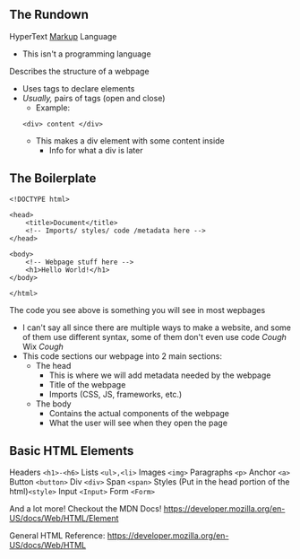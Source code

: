 ## The Rundown
HyperText <u>Markup</u> Language
- This isn't a programming language

Describes the structure of a webpage
- Uses tags to declare elements
- _Usually,_ pairs of tags (open and close)
    - Example: 
	```
	<div> content </div>
	```
	- This makes a div element with some content inside
		- Info for what a div is later

## The Boilerplate
```
<!DOCTYPE html>

<head>
    <title>Document</title>
    <!-- Imports/ styles/ code /metadata here -->
</head>

<body>
    <!-- Webpage stuff here -->
    <h1>Hello World!</h1>
</body>

</html>
```

The code you see above is something you will see in most wepbages
- I can't say all since there are multiple ways to make a website, and some of them use different syntax, some of them don't even use code *Cough* Wix *Cough*
- This code sections our webpage into 2 main sections:
	- The head
		- This is where we will add metadata needed by the webpage
		- Title of the webpage
		- Imports (CSS, JS, frameworks, etc.)
	- The body
		- Contains the actual components of the webpage
		- What the user will see when they open the page

## Basic HTML Elements
Headers ```<h1>-<h6>```
Lists ```<ul>,<li>```
Images ```<img>```
Paragraphs ```<p>```
Anchor ```<a>```
Button ```<button>```
Div ```<div>```
Span ```<span>```
Styles (Put in the head portion of the html)```<style>```
Input ```<Input>```
Form ```<Form>```

And a lot more! Checkout the MDN Docs!
https://developer.mozilla.org/en-US/docs/Web/HTML/Element

General HTML Reference:
https://developer.mozilla.org/en-US/docs/Web/HTML
